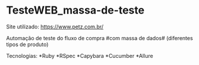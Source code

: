 # TesteWEB_massa-de-teste

Site utilizado: https://www.petz.com.br/

Automação de teste do fluxo de compra #com massa de dados# (diferentes tipos de produto)

Tecnologias:
*Ruby
*RSpec
*Capybara
*Cucumber
*Allure
